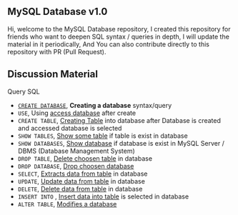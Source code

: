 ## MySQL Database v1.0
 Hi, welcome to the MySQL Database repository, I created this repository for friends who want to deepen SQL syntax / queries in depth, I will update the material in it periodically, And You can also contribute directly to this repository with PR (Pull Request).

## Discussion Material
Query SQL
- <a href="https://github.com/guzzlecode/MySQL-Database/wiki/Query-%231-:-Create-Database-Syntax">`CREATE DATABASE`</a>, <b>Creating a database</b> syntax/query
- `USE`, Using <u>access database</u> after create
- `CREATE TABLE`, <u>Creating Table</u> into database after Database is created and accessed database is selected
- `SHOW TABLES`, <u>Show some table</u> if table is exist in database
- `SHOW DATABASES`, <u>Show database</u> if database is exist in MySQL Server / DBMS (Database Management System)
- `DROP TABLE`, <u>Delete choosen table</u> in database
- `DROP DATABASE`, <u>Drop choosen database</u>
- `SELECT`, <u>Extracts data from table</u> in database
- `UPDATE`, <u>Update data from table</u> in database
- `DELETE`, <u>Delete data from table</u> in database
- `INSERT INTO` , <u>Insert data into table</u> is selected in database
- `ALTER TABLE`, <u>Modifies a database</u>